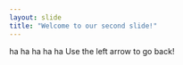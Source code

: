 ```yaml
---
layout: slide
title: "Welcome to our second slide!"
---
```

ha ha ha ha ha
Use the left arrow to go back!
